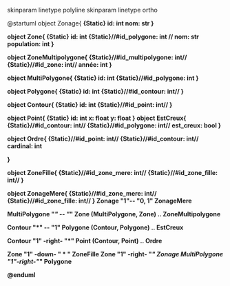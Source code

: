 skinparam linetype polyline
skinparam linetype ortho

@startuml
object Zonage{
<b> {Static} id: int
nom: str
}

object Zone{
<b> {Static} id: int 
{Static}//#id_polygone: int //
nom: str
population: int
}

object ZoneMultipolygone{
{Static}//#id_multipolygone: int//
{Static}//#id_zone: int//
année: int
}

object MultiPolygone{
<b> {Static} id: int
{Static}//#id_polygone: int
}

object Polygone{
<b> {Static} id: int
{Static}//#id_contour: int//
}

object Contour{
<b> {Static} id: int
{Static}//#id_point: int//
}

object Point{
<b> {Static} id: int
x: float
y: float
}
object EstCreux{
{Static}//#id_contour: int//
{Static}//#id_polygone: int//
est_creux: bool
}

object Ordre{
{Static}//#id_point: int//
{Static}//#id_contour: int//
cardinal: int

}

object ZoneFille{
{Static}//#id_zone_mere: int//
{Static}//#id_zone_fille: int//
}

object ZonageMere{
{Static}//#id_zone_mere: int//
{Static}//#id_zone_fille: int//
}
Zonage "1"-- "0, 1" ZonageMere

MultiPolygone "*" -- "*" Zone
(MultiPolygone, Zone) .. ZoneMultipolygone

Contour "*" -- "1" Polygone
(Contour, Polygone) .. EstCreux

Contour "1" -right- "*" Point
(Contour, Point) .. Ordre

Zone "1" -down- " * " ZoneFille
Zone "1" -right- "*" Zonage
MultiPolygone "1"-right-"*" Polygone


@enduml